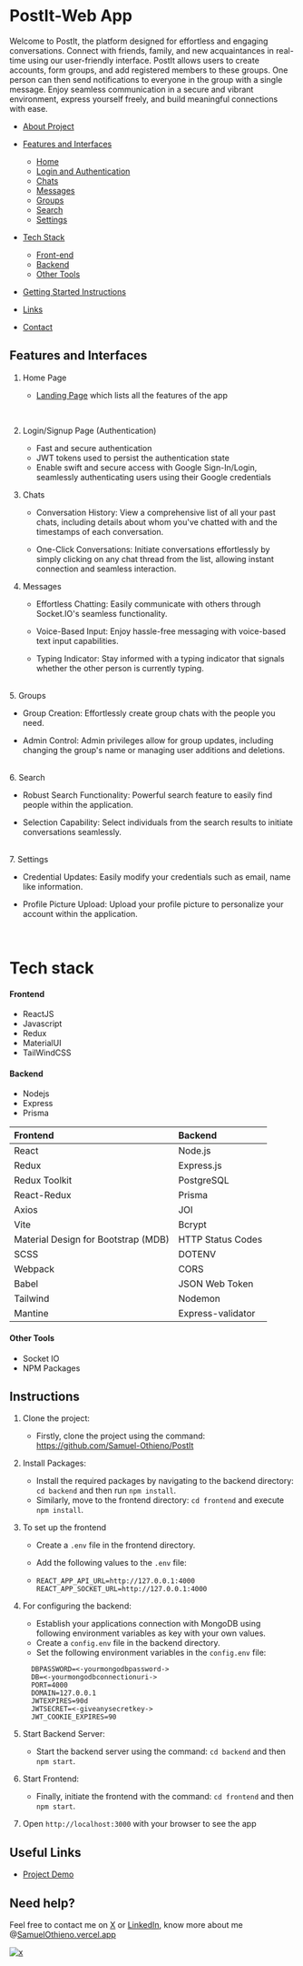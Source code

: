 <a id="about"> </a>

# PostIt-Web App

Welcome to PostIt, the platform designed for effortless and engaging conversations. Connect with friends, family, and new acquaintances in real-time using our user-friendly interface. PostIt allows users to create accounts, form groups, and add registered members to these groups. One person can then send notifications to everyone in the group with a single message. Enjoy seamless communication in a secure and vibrant environment, express yourself freely, and build meaningful connections with ease.

<!-- - <a href="https://PostIt-Samuel-Othieno.vercel.app/" target="_blank">Demo</a> -->

- [About Project](#about)

- [Features and Interfaces](#features)

  - [Home](#home)
  - [Login and Authentication](#auth)
  - [Chats](#chats)
  - [Messages](#messages)
  - [Groups](#group)
  - [Search](#search)
  - [Settings](#settings)

- [Tech Stack](#tech-stack)

  - [Front-end](#frontend)
  - [Backend](#backend)
  - [Other Tools](#other)

- [Getting Started Instructions](#instructions)
- [Links](#links)
- [Contact](#contact)

  <a id="features"> </a>

## Features and Interfaces

1. Home Page <a id="home"> </a>

   - [Landing Page](#home) which lists all the features of the app
<br/>

2. Login/Signup Page (Authentication) <a id="auth"> </a>

   - Fast and secure authentication
   - JWT tokens used to persist the authentication state
   - Enable swift and secure access with Google Sign-In/Login, seamlessly authenticating users using their Google credentials
     <br/>

3. Chats <a id="chats"> </a>

   - Conversation History: View a comprehensive list of all your past chats, including details about whom you've chatted with and the timestamps of each conversation.

   - One-Click Conversations: Initiate conversations effortlessly by simply clicking on any chat thread from the list, allowing instant connection and seamless interaction.
     <br/>

4. Messages <a id="messages"> </a>

   - Effortless Chatting: Easily communicate with others through Socket.IO's seamless functionality.

   - Voice-Based Input: Enjoy hassle-free messaging with voice-based text input capabilities.

   - Typing Indicator: Stay informed with a typing indicator that signals whether the other person is currently typing.

<br/>
5. Groups <a id="group"> </a>

- Group Creation: Effortlessly create group chats with the people you need.

- Admin Control: Admin privileges allow for group updates, including changing the group's name or managing user additions and deletions.
<br/> 
6. Search <a id="search"> </a>

- Robust Search Functionality: Powerful search feature to easily find people within the application.

- Selection Capability: Select individuals from the search results to initiate conversations seamlessly.

<br/> 7. Settings <a id="settings"> </a>

- Credential Updates: Easily modify your credentials such as email, name like information.

- Profile Picture Upload: Upload your profile picture to personalize your account within the application.

<br/>

<!-- # Demo

The illustration above showcases a conversation between two separate tabs opened in Chrome, simulating two seperate accounts chatting with each other. It demonstrates the transmission of messages along with the typing effect." -->

# Tech stack

<a id="frontend"> </a>

#### Frontend

- ReactJS
- Javascript
- Redux
- MaterialUI
- TailWindCSS

<a id="backend"> </a>

#### Backend

- Nodejs
- Express
- Prisma

| Frontend                                  | Backend                            |
|:------------------------------------------|:-----------------------------------|
| React                                     | Node.js                            |
| Redux                                     | Express.js                         |
| Redux Toolkit                             | PostgreSQL                         |
| React-Redux                               | Prisma                             |
| Axios                                     | JOI                                |
| Vite                                      | Bcrypt                             |
| Material Design for Bootstrap (MDB)       | HTTP Status Codes                  |
| SCSS                                      | DOTENV                             |
| Webpack                                   | CORS                               |
| Babel                                     | JSON Web Token                     |
| Tailwind                                  | Nodemon                            |
| Mantine                                   | Express-validator                  |


<a id="other"> </a>

#### Other Tools

- Socket IO
- NPM Packages

<a id="instructions"> </a>

## Instructions

1. Clone the project:

   - Firstly, clone the project using the command: https://github.com/Samuel-Othieno/PostIt

2. Install Packages:

   - Install the required packages by navigating to the backend directory: `cd backend` and then run `npm install`.
   - Similarly, move to the frontend directory: `cd frontend` and execute `npm install`.

3. To set up the frontend

   - Create a `.env` file in the frontend directory.

   - Add the following values to the `.env` file:
   - ```
     REACT_APP_API_URL=http://127.0.0.1:4000
     REACT_APP_SOCKET_URL=http://127.0.0.1:4000
     ```

4. For configuring the backend:

   - Establish your applications connection with MongoDB using following environment variables as key with your own values.
   - Create a `config.env` file in the backend directory.
   - Set the following environment variables in the `config.env` file:

   ```
     DBPASSWORD=<-yourmongodbpassword->
     DB=<-yourmongodbconnectionuri->
     PORT=4000
     DOMAIN=127.0.0.1
     JWTEXPIRES=90d
     JWTSECRET=<-giveanysecretkey->
     JWT_COOKIE_EXPIRES=90
   ```

5. Start Backend Server:

   - Start the backend server using the command: `cd backend` and then `npm start`.

6. Start Frontend:

   - Finally, initiate the frontend with the command: `cd frontend` and then `npm start`.

7. Open `http://localhost:3000` with your browser to see the app





<a id="links"> </a>

## Useful Links

<!-- - [Project Demo](https://PostIt-Samuel-Othieno.vercel.app/) -->
- [Project Demo](#)

<a id="contact"> </a>

## Need help?

Feel free to contact me on [X](https://x.com/douglasothieno?s=09) or [LinkedIn](https://www.linkedin.com/in/samuel-douglas-othieno-80484628a/), know more about me @[SamuelOthieno.vercel.app](https://samuelothieno.vercel.app/)


[![x](https://img.shields.io/badge/follow-black.svg?logo=X&logoColor=white)](https://x.com/douglasothieno?s=09)
